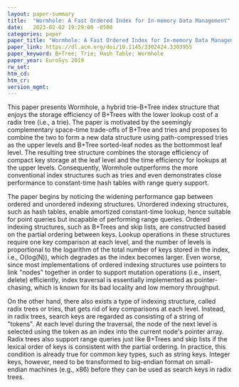 ```yaml
---
layout: paper-summary
title:  "Wormhole: A Fast Ordered Index for In-memory Data Management"
date:   2023-02-02 19:29:00 -0500
categories: paper
paper_title: "Wormhole: A Fast Ordered Index for In-memory Data Management"
paper_link: https://dl.acm.org/doi/10.1145/3302424.3303955
paper_keyword: B+Tree; Trie; Hash Table; Wormhole
paper_year: EuroSys 2019
rw_set:
htm_cd:
htm_cr:
version_mgmt:
---
```


This paper presents Wormhole, a hybrid trie-B+Tree index structure that enjoys the storage efficiency of B+Trees
with the lower lookup cost of a radix tree (i.e., a trie). The paper is motivated by the 
seemingly complementary space-time trade-offs of B+Tree and tries and proposes to combine the two to form a 
new data structure using path-compressed tries as the upper levels and B+Tree sorted-leaf nodes as the bottommost 
leaf level. The resulting tree structure combines the storage efficiency of compact key storage at the leaf level
and the time efficiency for lookups at the upper levels. Consequently, Wormhole outperforms the more conventional
index structures such as tries and even demonstrates close performance to constant-time hash tables with range query
support.

The paper begins by noticing the widening performance gap between ordered and unordered indexing structures.
Unordered indexing structures, such as hash tables, enable amortized constant-time lookup, hence suitable for
point queries but incapable of performing range queries. Ordered indexing structures, such as B+Trees and skip
lists, are constructed based on the partial ordering between keys. Lookup operations in these structures require one 
key comparison at each level, and the number of levels is proportional to the logarithm of the total number of
keys stored in the index, i.e., O(log(N)), which degrades as the index becomes larger. Even worse, since 
most implementations of ordered indexing structures use pointers to link "nodes" together in order to support 
mutation operations (i.e., insert, delete) efficiently, index traversal is essentially implemented as 
pointer-chasing, which is known for its bad locality and low memory throughput.

On the other hand, there also exists a type of indexing structure, called radix trees or tries, that gets rid of
key comparisons at each level. Instead, in radix trees, search keys are regarded as consisting of a string of 
"tokens". At each level during the traversal, the node of the next level is selected using the token as an index 
into the current node's pointer array. Radix trees also support range queries just like B+Trees and skip lists if 
the lexical order of keys is consistent with the partial ordering. In practice, this condition is already true 
for common key types, such as string keys. Integer keys, however, need to be transformed to big-endian format 
on small-endian machines (e.g., x86) before they can be used as search keys in radix trees.

